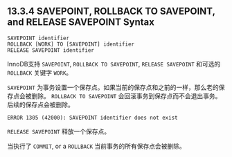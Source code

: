 ## 13.3.4 SAVEPOINT, ROLLBACK TO SAVEPOINT, and RELEASE SAVEPOINT Syntax

~~~mysql
SAVEPOINT identifier
ROLLBACK [WORK] TO [SAVEPOINT] identifier
RELEASE SAVEPOINT identifier
~~~

InnoDB支持 `SAVEPOINT`, `ROLLBACK TO SAVEPOINT`, `RELEASE SAVEPOINT` 和可选的 `ROLLBACK` 关键字 `WORK`。

`SAVEPOINT` 为事务设置一个保存点。如果当前的保存点和之前的一样，那么老的保存点会被删除。
`ROLLBACK TO SAVEPOINT` 会回滚事务到保存点而不会退出事务。后续的保存点会被删除。

~~~mysql
ERROR 1305 (42000): SAVEPOINT identifier does not exist
~~~

`RELEASE SAVEPOINT` 释放一个保存点。

当执行了 `COMMIT`, or a `ROLLBACK` 当前事务的所有保存点会被删除。
